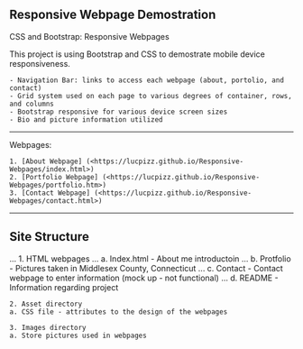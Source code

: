 ##  Responsive Webpage Demostration

CSS and Bootstrap: Responsive Webpages

This project is using Bootstrap and CSS to demostrate mobile device responsiveness.

    - Navigation Bar: links to access each webpage (about, portolio, and contact)
    - Grid system used on each page to various degrees of container, rows, and columns
    - Bootstrap responsive for various device screen sizes
    - Bio and picture information utilized

---

Webpages: 

    1. [About Webpage] (<https://lucpizz.github.io/Responsive-Webpages/index.html>)
    2. [Portfolio Webpage] (<https://lucpizz.github.io/Responsive-Webpages/portfolio.htm>)
    3. [Contact Webpage] (<https://lucpizz.github.io/Responsive-Webpages/contact.html>)

___

## Site Structure

...    1. HTML webpages
...	a. Index.html - About me introductoin 
...	b. Protfolio - Pictures taken in Middlesex County, Connecticut
...	c. Contact - Contact webpage to enter information (mock up - not functional)
...	d. README - Information regarding project

    2. Asset directory
	a. CSS file - attributes to the design of the webpages

    3. Images directory
	a. Store pictures used in webpages



